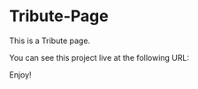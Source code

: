 # Tribute-Page
This is a Tribute page.

You can see this project live at the following URL:



Enjoy!
